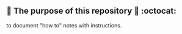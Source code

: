 ## :book: The purpose of this repository :book: :octocat:
to document "how to" notes with instructions. 
